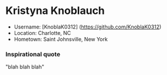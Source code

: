 # Kristyna Knoblauch

* Username: [KnoblaK0312] (https://github.com/KnoblaK0312)
* Location: Charlotte, NC 
* Hometown: Saint Johnsville, New York

### Inspirational quote

"blah blah blah"
